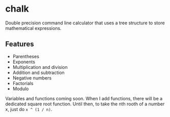 # chalk

Double precision command line calculator that uses a tree structure to store
mathematical expressions.

## Features

- Parentheses
- Exponents
- Multiplication and division
- Addition and subtraction
- Negative numbers
- Factorials
- Modulo

Variables and functions coming soon. When I add functions, there will be a
dedicated square root function. Until then, to take the nth rooth of a number x,
just do `x ^ (1 / n)`.
